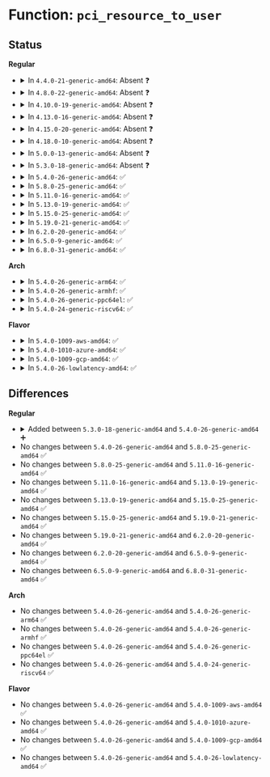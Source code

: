 # Function: <code>pci_resource_to_user</code>

## Status
<b>Regular</b>
<ul>
<li>
<details>
<summary>In <code>4.4.0-21-generic-amd64</code>: Absent ❓</summary>

```json
{
  "name": "pci_resource_to_user",
  "collision_type": "Static Duplication",
  "inline_type": "Full",
  "funcs": [
    {
      "addr": 18446744071580257015,
      "name": "pci_resource_to_user",
      "external": false,
      "loc": "include/linux/pci.h:1564",
      "file": "kernel/trace/trace_mmiotrace.c",
      "inline": "declared, inlined",
      "caller_inline": [
        "kernel/trace/trace_mmiotrace.c:mmio_read"
      ],
      "caller_func": []
    },
    {
      "addr": 0,
      "name": "pci_resource_to_user",
      "external": false,
      "loc": "include/linux/pci.h:1564",
      "file": "drivers/pci/pci-sysfs.c",
      "inline": "declared, inlined",
      "caller_inline": [],
      "caller_func": []
    },
    {
      "addr": 18446744071583308027,
      "name": "pci_resource_to_user",
      "external": false,
      "loc": "include/linux/pci.h:1564",
      "file": "drivers/pci/proc.c",
      "inline": "declared, inlined",
      "caller_inline": [
        "drivers/pci/proc.c:show_device"
      ],
      "caller_func": []
    }
  ],
  "symbols": []
}
```
</details>
</li>
<li>
<details>
<summary>In <code>4.8.0-22-generic-amd64</code>: Absent ❓</summary>

```json
{
  "name": "pci_resource_to_user",
  "collision_type": "Static Duplication",
  "inline_type": "Full",
  "funcs": [
    {
      "addr": 0,
      "name": "pci_resource_to_user",
      "external": false,
      "loc": "include/linux/pci.h:1626",
      "file": "drivers/pci/pci-sysfs.c",
      "inline": "declared, inlined",
      "caller_inline": [],
      "caller_func": []
    },
    {
      "addr": 18446744071583619078,
      "name": "pci_resource_to_user",
      "external": false,
      "loc": "include/linux/pci.h:1626",
      "file": "drivers/pci/proc.c",
      "inline": "declared, inlined",
      "caller_inline": [
        "drivers/pci/proc.c:show_device"
      ],
      "caller_func": []
    }
  ],
  "symbols": []
}
```
</details>
</li>
<li>
<details>
<summary>In <code>4.10.0-19-generic-amd64</code>: Absent ❓</summary>

```json
{
  "name": "pci_resource_to_user",
  "collision_type": "Static Duplication",
  "inline_type": "Full",
  "funcs": [
    {
      "addr": 0,
      "name": "pci_resource_to_user",
      "external": false,
      "loc": "include/linux/pci.h:1688",
      "file": "drivers/pci/pci-sysfs.c",
      "inline": "declared, inlined",
      "caller_inline": [],
      "caller_func": []
    },
    {
      "addr": 18446744071583756278,
      "name": "pci_resource_to_user",
      "external": false,
      "loc": "include/linux/pci.h:1688",
      "file": "drivers/pci/proc.c",
      "inline": "declared, inlined",
      "caller_inline": [
        "drivers/pci/proc.c:show_device"
      ],
      "caller_func": []
    }
  ],
  "symbols": []
}
```
</details>
</li>
<li>
<details>
<summary>In <code>4.13.0-16-generic-amd64</code>: Absent ❓</summary>

```json
{
  "name": "pci_resource_to_user",
  "collision_type": "Static Duplication",
  "inline_type": "Full",
  "funcs": [
    {
      "addr": 0,
      "name": "pci_resource_to_user",
      "external": false,
      "loc": "include/linux/pci.h:1720",
      "file": "drivers/pci/pci-sysfs.c",
      "inline": "declared, inlined",
      "caller_inline": [],
      "caller_func": []
    },
    {
      "addr": 0,
      "name": "pci_resource_to_user",
      "external": false,
      "loc": "include/linux/pci.h:1720",
      "file": "drivers/pci/mmap.c",
      "inline": "declared, inlined",
      "caller_inline": [],
      "caller_func": []
    },
    {
      "addr": 18446744071583799637,
      "name": "pci_resource_to_user",
      "external": false,
      "loc": "include/linux/pci.h:1720",
      "file": "drivers/pci/proc.c",
      "inline": "declared, inlined",
      "caller_inline": [],
      "caller_func": []
    }
  ],
  "symbols": []
}
```
</details>
</li>
<li>
<details>
<summary>In <code>4.15.0-20-generic-amd64</code>: Absent ❓</summary>

```json
{
  "name": "pci_resource_to_user",
  "collision_type": "Static Duplication",
  "inline_type": "Full",
  "funcs": [
    {
      "addr": 0,
      "name": "pci_resource_to_user",
      "external": false,
      "loc": "include/linux/pci.h:1776",
      "file": "drivers/pci/pci-sysfs.c",
      "inline": "declared, inlined",
      "caller_inline": [],
      "caller_func": []
    },
    {
      "addr": 0,
      "name": "pci_resource_to_user",
      "external": false,
      "loc": "include/linux/pci.h:1776",
      "file": "drivers/pci/mmap.c",
      "inline": "declared, inlined",
      "caller_inline": [],
      "caller_func": []
    },
    {
      "addr": 18446744071584062757,
      "name": "pci_resource_to_user",
      "external": false,
      "loc": "include/linux/pci.h:1776",
      "file": "drivers/pci/proc.c",
      "inline": "declared, inlined",
      "caller_inline": [],
      "caller_func": []
    }
  ],
  "symbols": []
}
```
</details>
</li>
<li>
<details>
<summary>In <code>4.18.0-10-generic-amd64</code>: Absent ❓</summary>

```json
{
  "name": "pci_resource_to_user",
  "collision_type": "Static Duplication",
  "inline_type": "Full",
  "funcs": [
    {
      "addr": 18446744071584230658,
      "name": "pci_resource_to_user",
      "external": false,
      "loc": "include/linux/pci.h:1777",
      "file": "drivers/pci/pci-sysfs.c",
      "inline": "declared, inlined",
      "caller_inline": [
        "drivers/pci/pci-sysfs.c:resource_show"
      ],
      "caller_func": []
    },
    {
      "addr": 0,
      "name": "pci_resource_to_user",
      "external": false,
      "loc": "include/linux/pci.h:1777",
      "file": "drivers/pci/mmap.c",
      "inline": "declared, inlined",
      "caller_inline": [],
      "caller_func": []
    },
    {
      "addr": 18446744071584262140,
      "name": "pci_resource_to_user",
      "external": false,
      "loc": "include/linux/pci.h:1777",
      "file": "drivers/pci/proc.c",
      "inline": "declared, inlined",
      "caller_inline": [],
      "caller_func": []
    }
  ],
  "symbols": []
}
```
</details>
</li>
<li>
<details>
<summary>In <code>5.0.0-13-generic-amd64</code>: Absent ❓</summary>

```json
{
  "name": "pci_resource_to_user",
  "collision_type": "Static Duplication",
  "inline_type": "Full",
  "funcs": [
    {
      "addr": 18446744071584320322,
      "name": "pci_resource_to_user",
      "external": false,
      "loc": "include/linux/pci.h:1811",
      "file": "drivers/pci/pci-sysfs.c",
      "inline": "declared, inlined",
      "caller_inline": [
        "drivers/pci/pci-sysfs.c:resource_show"
      ],
      "caller_func": []
    },
    {
      "addr": 0,
      "name": "pci_resource_to_user",
      "external": false,
      "loc": "include/linux/pci.h:1811",
      "file": "drivers/pci/mmap.c",
      "inline": "declared, inlined",
      "caller_inline": [],
      "caller_func": []
    },
    {
      "addr": 18446744071584351868,
      "name": "pci_resource_to_user",
      "external": false,
      "loc": "include/linux/pci.h:1811",
      "file": "drivers/pci/proc.c",
      "inline": "declared, inlined",
      "caller_inline": [],
      "caller_func": []
    }
  ],
  "symbols": []
}
```
</details>
</li>
<li>
<details>
<summary>In <code>5.3.0-18-generic-amd64</code>: Absent ❓</summary>

```json
{
  "name": "pci_resource_to_user",
  "collision_type": "Static Duplication",
  "inline_type": "Full",
  "funcs": [
    {
      "addr": 18446744071584515369,
      "name": "pci_resource_to_user",
      "external": false,
      "loc": "include/linux/pci.h:1885",
      "file": "drivers/pci/pci-sysfs.c",
      "inline": "declared, inlined",
      "caller_inline": [
        "drivers/pci/pci-sysfs.c:resource_show"
      ],
      "caller_func": []
    },
    {
      "addr": 0,
      "name": "pci_resource_to_user",
      "external": false,
      "loc": "include/linux/pci.h:1885",
      "file": "drivers/pci/mmap.c",
      "inline": "declared, inlined",
      "caller_inline": [],
      "caller_func": []
    },
    {
      "addr": 18446744071584546679,
      "name": "pci_resource_to_user",
      "external": false,
      "loc": "include/linux/pci.h:1885",
      "file": "drivers/pci/proc.c",
      "inline": "declared, inlined",
      "caller_inline": [],
      "caller_func": []
    }
  ],
  "symbols": []
}
```
</details>
</li>
<li>
<details>
<summary>In <code>5.4.0-26-generic-amd64</code>: ✅</summary>

```c
void pci_resource_to_user(const struct pci_dev * dev, int bar, const struct resource * rsrc, resource_size_t * start, resource_size_t * end)
```

```json
{
  "name": "pci_resource_to_user",
  "collision_type": "Unique Global",
  "inline_type": "No",
  "funcs": [
    {
      "addr": 18446744071584635264,
      "name": "pci_resource_to_user",
      "external": true,
      "loc": "drivers/pci/pci.c:6090",
      "file": "drivers/pci/pci.c",
      "inline": "seen, unknown",
      "caller_inline": [],
      "caller_func": [
        "drivers/pci/pci-sysfs.c:pci_mmap_fits",
        "drivers/pci/pci-sysfs.c:resource_show",
        "drivers/pci/mmap.c:pci_mmap_page_range"
      ]
    }
  ],
  "symbols": [
    {
      "addr": 18446744071584635264,
      "name": "pci_resource_to_user",
      "section": ".text",
      "bind": "STB_WEAK",
      "size": 24
    }
  ]
}
```
</details>
</li>
<li>
<details>
<summary>In <code>5.8.0-25-generic-amd64</code>: ✅</summary>

```c
void pci_resource_to_user(const struct pci_dev * dev, int bar, const struct resource * rsrc, resource_size_t * start, resource_size_t * end)
```

```json
{
  "name": "pci_resource_to_user",
  "collision_type": "Unique Global",
  "inline_type": "No",
  "funcs": [
    {
      "addr": 18446744071585318704,
      "name": "pci_resource_to_user",
      "external": true,
      "loc": "drivers/pci/pci.c:6128",
      "file": "drivers/pci/pci.c",
      "inline": "seen, unknown",
      "caller_inline": [],
      "caller_func": [
        "drivers/pci/pci-sysfs.c:pci_mmap_fits",
        "drivers/pci/pci-sysfs.c:resource_show",
        "drivers/pci/mmap.c:pci_mmap_page_range"
      ]
    }
  ],
  "symbols": [
    {
      "addr": 18446744071585318704,
      "name": "pci_resource_to_user",
      "section": ".text",
      "bind": "STB_WEAK",
      "size": 24
    }
  ]
}
```
</details>
</li>
<li>
<details>
<summary>In <code>5.11.0-16-generic-amd64</code>: ✅</summary>

```c
void pci_resource_to_user(const struct pci_dev * dev, int bar, const struct resource * rsrc, resource_size_t * start, resource_size_t * end)
```

```json
{
  "name": "pci_resource_to_user",
  "collision_type": "Unique Global",
  "inline_type": "No",
  "funcs": [
    {
      "addr": 18446744071585473696,
      "name": "pci_resource_to_user",
      "external": true,
      "loc": "drivers/pci/pci.c:6202",
      "file": "drivers/pci/pci.c",
      "inline": "seen, unknown",
      "caller_inline": [],
      "caller_func": [
        "drivers/pci/pci-sysfs.c:pci_mmap_fits",
        "drivers/pci/pci-sysfs.c:resource_show",
        "drivers/pci/mmap.c:pci_mmap_page_range"
      ]
    }
  ],
  "symbols": [
    {
      "addr": 18446744071585473696,
      "name": "pci_resource_to_user",
      "section": ".text",
      "bind": "STB_WEAK",
      "size": 24
    }
  ]
}
```
</details>
</li>
<li>
<details>
<summary>In <code>5.13.0-19-generic-amd64</code>: ✅</summary>

```c
void pci_resource_to_user(const struct pci_dev * dev, int bar, const struct resource * rsrc, resource_size_t * start, resource_size_t * end)
```

```json
{
  "name": "pci_resource_to_user",
  "collision_type": "Unique Global",
  "inline_type": "No",
  "funcs": [
    {
      "addr": 18446744071585353568,
      "name": "pci_resource_to_user",
      "external": true,
      "loc": "drivers/pci/pci.c:6251",
      "file": "drivers/pci/pci.c",
      "inline": "seen, unknown",
      "caller_inline": [],
      "caller_func": [
        "drivers/pci/pci-sysfs.c:pci_mmap_fits",
        "drivers/pci/pci-sysfs.c:resource_show",
        "drivers/pci/mmap.c:pci_mmap_page_range"
      ]
    }
  ],
  "symbols": [
    {
      "addr": 18446744071585353568,
      "name": "pci_resource_to_user",
      "section": ".text",
      "bind": "STB_WEAK",
      "size": 24
    }
  ]
}
```
</details>
</li>
<li>
<details>
<summary>In <code>5.15.0-25-generic-amd64</code>: ✅</summary>

```c
void pci_resource_to_user(const struct pci_dev * dev, int bar, const struct resource * rsrc, resource_size_t * start, resource_size_t * end)
```

```json
{
  "name": "pci_resource_to_user",
  "collision_type": "Unique Global",
  "inline_type": "No",
  "funcs": [
    {
      "addr": 18446744071585812576,
      "name": "pci_resource_to_user",
      "external": true,
      "loc": "drivers/pci/pci.c:6441",
      "file": "drivers/pci/pci.c",
      "inline": "seen, unknown",
      "caller_inline": [],
      "caller_func": [
        "drivers/pci/pci-sysfs.c:pci_mmap_fits",
        "drivers/pci/pci-sysfs.c:resource_show",
        "drivers/pci/mmap.c:pci_mmap_page_range"
      ]
    }
  ],
  "symbols": [
    {
      "addr": 18446744071585812576,
      "name": "pci_resource_to_user",
      "section": ".text",
      "bind": "STB_WEAK",
      "size": 24
    }
  ]
}
```
</details>
</li>
<li>
<details>
<summary>In <code>5.19.0-21-generic-amd64</code>: ✅</summary>

```c
void pci_resource_to_user(const struct pci_dev * dev, int bar, const struct resource * rsrc, resource_size_t * start, resource_size_t * end)
```

```json
{
  "name": "pci_resource_to_user",
  "collision_type": "Unique Global",
  "inline_type": "No",
  "funcs": [
    {
      "addr": 18446744071587001776,
      "name": "pci_resource_to_user",
      "external": true,
      "loc": "drivers/pci/pci.c:6538",
      "file": "drivers/pci/pci.c",
      "inline": "seen, unknown",
      "caller_inline": [],
      "caller_func": [
        "drivers/pci/pci-sysfs.c:pci_mmap_fits",
        "drivers/pci/pci-sysfs.c:resource_show",
        "drivers/pci/mmap.c:pci_mmap_page_range"
      ]
    }
  ],
  "symbols": [
    {
      "addr": 18446744071587001776,
      "name": "pci_resource_to_user",
      "section": ".text",
      "bind": "STB_WEAK",
      "size": 37
    }
  ]
}
```
</details>
</li>
<li>
<details>
<summary>In <code>6.2.0-20-generic-amd64</code>: ✅</summary>

```c
void pci_resource_to_user(const struct pci_dev * dev, int bar, const struct resource * rsrc, resource_size_t * start, resource_size_t * end)
```

```json
{
  "name": "pci_resource_to_user",
  "collision_type": "Unique Global",
  "inline_type": "No",
  "funcs": [
    {
      "addr": 18446744071588170720,
      "name": "pci_resource_to_user",
      "external": true,
      "loc": "drivers/pci/pci.c:6487",
      "file": "drivers/pci/pci.c",
      "inline": "seen, unknown",
      "caller_inline": [],
      "caller_func": [
        "drivers/pci/pci-sysfs.c:pci_mmap_fits",
        "drivers/pci/pci-sysfs.c:resource_show",
        "drivers/pci/proc.c:proc_bus_pci_mmap"
      ]
    }
  ],
  "symbols": [
    {
      "addr": 18446744071588170720,
      "name": "pci_resource_to_user",
      "section": ".text",
      "bind": "STB_WEAK",
      "size": 37
    }
  ]
}
```
</details>
</li>
<li>
<details>
<summary>In <code>6.5.0-9-generic-amd64</code>: ✅</summary>

```c
void pci_resource_to_user(const struct pci_dev * dev, int bar, const struct resource * rsrc, resource_size_t * start, resource_size_t * end)
```

```json
{
  "name": "pci_resource_to_user",
  "collision_type": "Unique Global",
  "inline_type": "No",
  "funcs": [
    {
      "addr": 18446744071588446752,
      "name": "pci_resource_to_user",
      "external": true,
      "loc": "drivers/pci/pci.c:6609",
      "file": "drivers/pci/pci.c",
      "inline": "seen, unknown",
      "caller_inline": [],
      "caller_func": [
        "drivers/pci/pci-sysfs.c:pci_mmap_fits",
        "drivers/pci/pci-sysfs.c:resource_show",
        "drivers/pci/proc.c:proc_bus_pci_mmap"
      ]
    }
  ],
  "symbols": [
    {
      "addr": 18446744071588446752,
      "name": "pci_resource_to_user",
      "section": ".text",
      "bind": "STB_WEAK",
      "size": 37
    }
  ]
}
```
</details>
</li>
<li>
<details>
<summary>In <code>6.8.0-31-generic-amd64</code>: ✅</summary>

```c
void pci_resource_to_user(const struct pci_dev * dev, int bar, const struct resource * rsrc, resource_size_t * start, resource_size_t * end)
```

```json
{
  "name": "pci_resource_to_user",
  "collision_type": "Unique Global",
  "inline_type": "No",
  "funcs": [
    {
      "addr": 18446744071588743616,
      "name": "pci_resource_to_user",
      "external": true,
      "loc": "drivers/pci/pci.c:6753",
      "file": "drivers/pci/pci.c",
      "inline": "seen, unknown",
      "caller_inline": [],
      "caller_func": [
        "drivers/pci/pci-sysfs.c:pci_mmap_fits",
        "drivers/pci/pci-sysfs.c:resource_show",
        "drivers/pci/proc.c:proc_bus_pci_mmap"
      ]
    }
  ],
  "symbols": [
    {
      "addr": 18446744071588743616,
      "name": "pci_resource_to_user",
      "section": ".text",
      "bind": "STB_WEAK",
      "size": 37
    }
  ]
}
```
</details>
</li>
</ul>
<b>Arch</b>
<ul>
<li>
<details>
<summary>In <code>5.4.0-26-generic-arm64</code>: ✅</summary>

```c
void pci_resource_to_user(const struct pci_dev * dev, int bar, const struct resource * rsrc, resource_size_t * start, resource_size_t * end)
```

```json
{
  "name": "pci_resource_to_user",
  "collision_type": "Unique Global",
  "inline_type": "No",
  "funcs": [
    {
      "addr": 18446603336496882584,
      "name": "pci_resource_to_user",
      "external": true,
      "loc": "drivers/pci/pci.c:6090",
      "file": "drivers/pci/pci.c",
      "inline": "seen, unknown",
      "caller_inline": [],
      "caller_func": [
        "drivers/pci/pci-sysfs.c:pci_mmap_fits",
        "drivers/pci/pci-sysfs.c:resource_show"
      ]
    }
  ],
  "symbols": [
    {
      "addr": 18446603336496882584,
      "name": "pci_resource_to_user",
      "section": ".text",
      "bind": "STB_WEAK",
      "size": 68
    }
  ]
}
```
</details>
</li>
<li>
<details>
<summary>In <code>5.4.0-26-generic-armhf</code>: ✅</summary>

```c
void pci_resource_to_user(const struct pci_dev * dev, int bar, const struct resource * rsrc, resource_size_t * start, resource_size_t * end)
```

```json
{
  "name": "pci_resource_to_user",
  "collision_type": "Unique Global",
  "inline_type": "No",
  "funcs": [
    {
      "addr": 3230159668,
      "name": "pci_resource_to_user",
      "external": true,
      "loc": "drivers/pci/pci.c:6090",
      "file": "drivers/pci/pci.c",
      "inline": "seen, unknown",
      "caller_inline": [],
      "caller_func": [
        "drivers/pci/pci-sysfs.c:pci_mmap_fits",
        "drivers/pci/pci-sysfs.c:resource_show",
        "drivers/pci/mmap.c:pci_mmap_page_range"
      ]
    }
  ],
  "symbols": [
    {
      "addr": 3230159668,
      "name": "pci_resource_to_user",
      "section": ".text",
      "bind": "STB_WEAK",
      "size": 44
    }
  ]
}
```
</details>
</li>
<li>
<details>
<summary>In <code>5.4.0-26-generic-ppc64el</code>: ✅</summary>

```c
void pci_resource_to_user(const struct pci_dev * dev, int bar, const struct resource * rsrc, resource_size_t * start, resource_size_t * end)
```

```json
{
  "name": "pci_resource_to_user",
  "collision_type": "Unique Global",
  "inline_type": "No",
  "funcs": [
    {
      "addr": 13835058055282613536,
      "name": "pci_resource_to_user",
      "external": true,
      "loc": "arch/powerpc/kernel/pci-common.c:620",
      "file": "arch/powerpc/kernel/pci-common.c",
      "inline": "seen, unknown",
      "caller_inline": [],
      "caller_func": [
        "drivers/pci/pci-sysfs.c:pci_mmap_fits",
        "drivers/pci/pci-sysfs.c:resource_show",
        "drivers/pci/mmap.c:pci_mmap_page_range"
      ]
    }
  ],
  "symbols": [
    {
      "addr": 13835058055282613536,
      "name": "pci_resource_to_user",
      "section": ".text",
      "bind": "STB_GLOBAL",
      "size": 180
    }
  ]
}
```
</details>
</li>
<li>
<details>
<summary>In <code>5.4.0-24-generic-riscv64</code>: ✅</summary>

```c
void pci_resource_to_user(const struct pci_dev * dev, int bar, const struct resource * rsrc, resource_size_t * start, resource_size_t * end)
```

```json
{
  "name": "pci_resource_to_user",
  "collision_type": "Unique Global",
  "inline_type": "No",
  "funcs": [
    {
      "addr": 18446743936275580170,
      "name": "pci_resource_to_user",
      "external": true,
      "loc": "drivers/pci/pci.c:6090",
      "file": "drivers/pci/pci.c",
      "inline": "seen, unknown",
      "caller_inline": [],
      "caller_func": [
        "drivers/pci/pci-sysfs.c:resource_show"
      ]
    }
  ],
  "symbols": [
    {
      "addr": 18446743936275580170,
      "name": "pci_resource_to_user",
      "section": ".text",
      "bind": "STB_WEAK",
      "size": 56
    }
  ]
}
```
</details>
</li>
</ul>
<b>Flavor</b>
<ul>
<li>
<details>
<summary>In <code>5.4.0-1009-aws-amd64</code>: ✅</summary>

```c
void pci_resource_to_user(const struct pci_dev * dev, int bar, const struct resource * rsrc, resource_size_t * start, resource_size_t * end)
```

```json
{
  "name": "pci_resource_to_user",
  "collision_type": "Unique Global",
  "inline_type": "No",
  "funcs": [
    {
      "addr": 18446744071584587424,
      "name": "pci_resource_to_user",
      "external": true,
      "loc": "drivers/pci/pci.c:6090",
      "file": "drivers/pci/pci.c",
      "inline": "seen, unknown",
      "caller_inline": [],
      "caller_func": [
        "drivers/pci/pci-sysfs.c:pci_mmap_fits",
        "drivers/pci/pci-sysfs.c:resource_show",
        "drivers/pci/mmap.c:pci_mmap_page_range"
      ]
    }
  ],
  "symbols": [
    {
      "addr": 18446744071584587424,
      "name": "pci_resource_to_user",
      "section": ".text",
      "bind": "STB_WEAK",
      "size": 24
    }
  ]
}
```
</details>
</li>
<li>
<details>
<summary>In <code>5.4.0-1010-azure-amd64</code>: ✅</summary>

```c
void pci_resource_to_user(const struct pci_dev * dev, int bar, const struct resource * rsrc, resource_size_t * start, resource_size_t * end)
```

```json
{
  "name": "pci_resource_to_user",
  "collision_type": "Unique Global",
  "inline_type": "No",
  "funcs": [
    {
      "addr": 18446744071584515552,
      "name": "pci_resource_to_user",
      "external": true,
      "loc": "drivers/pci/pci.c:6090",
      "file": "drivers/pci/pci.c",
      "inline": "seen, unknown",
      "caller_inline": [],
      "caller_func": [
        "drivers/pci/pci-sysfs.c:pci_mmap_fits",
        "drivers/pci/pci-sysfs.c:resource_show",
        "drivers/pci/mmap.c:pci_mmap_page_range"
      ]
    }
  ],
  "symbols": [
    {
      "addr": 18446744071584515552,
      "name": "pci_resource_to_user",
      "section": ".text",
      "bind": "STB_WEAK",
      "size": 24
    }
  ]
}
```
</details>
</li>
<li>
<details>
<summary>In <code>5.4.0-1009-gcp-amd64</code>: ✅</summary>

```c
void pci_resource_to_user(const struct pci_dev * dev, int bar, const struct resource * rsrc, resource_size_t * start, resource_size_t * end)
```

```json
{
  "name": "pci_resource_to_user",
  "collision_type": "Unique Global",
  "inline_type": "No",
  "funcs": [
    {
      "addr": 18446744071584585424,
      "name": "pci_resource_to_user",
      "external": true,
      "loc": "drivers/pci/pci.c:6090",
      "file": "drivers/pci/pci.c",
      "inline": "seen, unknown",
      "caller_inline": [],
      "caller_func": [
        "drivers/pci/pci-sysfs.c:pci_mmap_fits",
        "drivers/pci/pci-sysfs.c:resource_show",
        "drivers/pci/mmap.c:pci_mmap_page_range"
      ]
    }
  ],
  "symbols": [
    {
      "addr": 18446744071584585424,
      "name": "pci_resource_to_user",
      "section": ".text",
      "bind": "STB_WEAK",
      "size": 24
    }
  ]
}
```
</details>
</li>
<li>
<details>
<summary>In <code>5.4.0-26-lowlatency-amd64</code>: ✅</summary>

```c
void pci_resource_to_user(const struct pci_dev * dev, int bar, const struct resource * rsrc, resource_size_t * start, resource_size_t * end)
```

```json
{
  "name": "pci_resource_to_user",
  "collision_type": "Unique Global",
  "inline_type": "No",
  "funcs": [
    {
      "addr": 18446744071584693088,
      "name": "pci_resource_to_user",
      "external": true,
      "loc": "drivers/pci/pci.c:6090",
      "file": "drivers/pci/pci.c",
      "inline": "seen, unknown",
      "caller_inline": [],
      "caller_func": [
        "drivers/pci/pci-sysfs.c:pci_mmap_fits",
        "drivers/pci/pci-sysfs.c:resource_show",
        "drivers/pci/mmap.c:pci_mmap_page_range"
      ]
    }
  ],
  "symbols": [
    {
      "addr": 18446744071584693088,
      "name": "pci_resource_to_user",
      "section": ".text",
      "bind": "STB_WEAK",
      "size": 24
    }
  ]
}
```
</details>
</li>
</ul>

## Differences
<b>Regular</b>
<ul>
<li>
<details>
<summary>Added between <code>5.3.0-18-generic-amd64</code> and <code>5.4.0-26-generic-amd64</code> ➕</summary>

```c
void pci_resource_to_user(const struct pci_dev * dev, int bar, const struct resource * rsrc, resource_size_t * start, resource_size_t * end)
```
</details>
</li>
<li>
No changes between <code>5.4.0-26-generic-amd64</code> and <code>5.8.0-25-generic-amd64</code> ✅
</li>
<li>
No changes between <code>5.8.0-25-generic-amd64</code> and <code>5.11.0-16-generic-amd64</code> ✅
</li>
<li>
No changes between <code>5.11.0-16-generic-amd64</code> and <code>5.13.0-19-generic-amd64</code> ✅
</li>
<li>
No changes between <code>5.13.0-19-generic-amd64</code> and <code>5.15.0-25-generic-amd64</code> ✅
</li>
<li>
No changes between <code>5.15.0-25-generic-amd64</code> and <code>5.19.0-21-generic-amd64</code> ✅
</li>
<li>
No changes between <code>5.19.0-21-generic-amd64</code> and <code>6.2.0-20-generic-amd64</code> ✅
</li>
<li>
No changes between <code>6.2.0-20-generic-amd64</code> and <code>6.5.0-9-generic-amd64</code> ✅
</li>
<li>
No changes between <code>6.5.0-9-generic-amd64</code> and <code>6.8.0-31-generic-amd64</code> ✅
</li>
</ul>
<b>Arch</b>
<ul>
<li>
No changes between <code>5.4.0-26-generic-amd64</code> and <code>5.4.0-26-generic-arm64</code> ✅
</li>
<li>
No changes between <code>5.4.0-26-generic-amd64</code> and <code>5.4.0-26-generic-armhf</code> ✅
</li>
<li>
No changes between <code>5.4.0-26-generic-amd64</code> and <code>5.4.0-26-generic-ppc64el</code> ✅
</li>
<li>
No changes between <code>5.4.0-26-generic-amd64</code> and <code>5.4.0-24-generic-riscv64</code> ✅
</li>
</ul>
<b>Flavor</b>
<ul>
<li>
No changes between <code>5.4.0-26-generic-amd64</code> and <code>5.4.0-1009-aws-amd64</code> ✅
</li>
<li>
No changes between <code>5.4.0-26-generic-amd64</code> and <code>5.4.0-1010-azure-amd64</code> ✅
</li>
<li>
No changes between <code>5.4.0-26-generic-amd64</code> and <code>5.4.0-1009-gcp-amd64</code> ✅
</li>
<li>
No changes between <code>5.4.0-26-generic-amd64</code> and <code>5.4.0-26-lowlatency-amd64</code> ✅
</li>
</ul>
